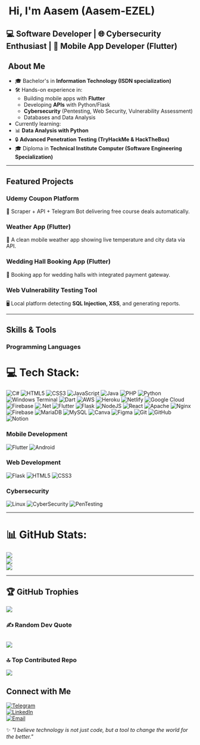 # ​ Hi, I'm Aasem (Aasem-EZEL)

💻 Software Developer | 🌐 Cybersecurity Enthusiast | 📱 Mobile App Developer (Flutter) 
---

## ​ About Me
- 🎓 Bachelor's in **Information Technology (ISDN specialization)**
- 🛠 Hands-on experience in:
  - Building mobile apps with **Flutter**
  - Developing **APIs** with Python/Flask
  - **Cybersecurity** (Pentesting, Web Security, Vulnerability Assessment)
  - Databases and Data Analysis
-  Currently learning:  
  - 📊 **Data Analysis with Python**  
  - 🔒 **Advanced Penetration Testing (TryHackMe & HackTheBox)**  
 - 🎓 Diploma in **Technical Institute Computer (Software Engineering Specialization)**

---

##  Featured Projects
###  **Udemy Coupon Platform**  
🔗 Scraper + API + Telegram Bot delivering free course deals automatically.

###  **Weather App (Flutter)**  
📱 A clean mobile weather app showing live temperature and city data via API.

###  **Wedding Hall Booking App (Flutter)**  
📲 Booking app for wedding halls with integrated payment gateway.

###  **Web Vulnerability Testing Tool**  
🖥️ Local platform detecting **SQL Injection, XSS**, and generating reports.

---

##  Skills & Tools

###  Programming Languages
# 💻 Tech Stack:
![C#](https://img.shields.io/badge/c%23-%23239120.svg?style=for-the-badge&logo=csharp&logoColor=white) ![HTML5](https://img.shields.io/badge/html5-%23E34F26.svg?style=for-the-badge&logo=html5&logoColor=white) ![CSS3](https://img.shields.io/badge/css3-%231572B6.svg?style=for-the-badge&logo=css3&logoColor=white) ![JavaScript](https://img.shields.io/badge/javascript-%23323330.svg?style=for-the-badge&logo=javascript&logoColor=%23F7DF1E) ![Java](https://img.shields.io/badge/java-%23ED8B00.svg?style=for-the-badge&logo=openjdk&logoColor=white) ![PHP](https://img.shields.io/badge/php-%23777BB4.svg?style=for-the-badge&logo=php&logoColor=white) ![Python](https://img.shields.io/badge/python-3670A0?style=for-the-badge&logo=python&logoColor=ffdd54) ![Windows Terminal](https://img.shields.io/badge/Windows%20Terminal-%234D4D4D.svg?style=for-the-badge&logo=windows-terminal&logoColor=white) ![Dart](https://img.shields.io/badge/dart-%230175C2.svg?style=for-the-badge&logo=dart&logoColor=white) ![AWS](https://img.shields.io/badge/AWS-%23FF9900.svg?style=for-the-badge&logo=amazon-aws&logoColor=white) ![Heroku](https://img.shields.io/badge/heroku-%23430098.svg?style=for-the-badge&logo=heroku&logoColor=white) ![Netlify](https://img.shields.io/badge/netlify-%23000000.svg?style=for-the-badge&logo=netlify&logoColor=#00C7B7) ![Google Cloud](https://img.shields.io/badge/GoogleCloud-%234285F4.svg?style=for-the-badge&logo=google-cloud&logoColor=white) ![Firebase](https://img.shields.io/badge/firebase-%23039BE5.svg?style=for-the-badge&logo=firebase) ![.Net](https://img.shields.io/badge/.NET-5C2D91?style=for-the-badge&logo=.net&logoColor=white) ![Flutter](https://img.shields.io/badge/Flutter-%2302569B.svg?style=for-the-badge&logo=Flutter&logoColor=white) ![Flask](https://img.shields.io/badge/flask-%23000.svg?style=for-the-badge&logo=flask&logoColor=white) ![NodeJS](https://img.shields.io/badge/node.js-6DA55F?style=for-the-badge&logo=node.js&logoColor=white) ![React](https://img.shields.io/badge/react-%2320232a.svg?style=for-the-badge&logo=react&logoColor=%2361DAFB) ![Apache](https://img.shields.io/badge/apache-%23D42029.svg?style=for-the-badge&logo=apache&logoColor=white) ![Nginx](https://img.shields.io/badge/nginx-%23009639.svg?style=for-the-badge&logo=nginx&logoColor=white) ![Firebase](https://img.shields.io/badge/firebase-a08021?style=for-the-badge&logo=firebase&logoColor=ffcd34) ![MariaDB](https://img.shields.io/badge/MariaDB-003545?style=for-the-badge&logo=mariadb&logoColor=white) ![MySQL](https://img.shields.io/badge/mysql-4479A1.svg?style=for-the-badge&logo=mysql&logoColor=white) ![Canva](https://img.shields.io/badge/Canva-%2300C4CC.svg?style=for-the-badge&logo=Canva&logoColor=white) ![Figma](https://img.shields.io/badge/figma-%23F24E1E.svg?style=for-the-badge&logo=figma&logoColor=white) ![Git](https://img.shields.io/badge/git-%23F05033.svg?style=for-the-badge&logo=git&logoColor=white) ![GitHub](https://img.shields.io/badge/github-%23121011.svg?style=for-the-badge&logo=github&logoColor=white) ![Notion](https://img.shields.io/badge/Notion-%23000000.svg?style=for-the-badge&logo=notion&logoColor=white)
###  Mobile Development
![Flutter](https://img.shields.io/badge/Flutter-02569B?style=for-the-badge&logo=flutter&logoColor=fff)
![Android](https://img.shields.io/badge/Android-3DDC84?style=for-the-badge&logo=android&logoColor=fff)

###  Web Development
![Flask](https://img.shields.io/badge/Flask-000000?style=for-the-badge&logo=flask&logoColor=fff)
![HTML5](https://img.shields.io/badge/HTML5-E34F26?style=for-the-badge&logo=html5&logoColor=fff)
![CSS3](https://img.shields.io/badge/CSS3-1572B6?style=for-the-badge&logo=css3&logoColor=fff)

###  Cybersecurity
![Linux](https://img.shields.io/badge/Linux-FCC624?style=for-the-badge&logo=linux&logoColor=000)
![CyberSecurity](https://img.shields.io/badge/CyberSecurity-2E7D32?style=for-the-badge&logo=gnometerminal&logoColor=fff)
![PenTesting](https://img.shields.io/badge/PenTesting-000000?style=for-the-badge&logo=kalilinux&logoColor=white)

---

# 📊 GitHub Stats:
![](https://github-readme-stats.vercel.app/api?username=Aasem-EZEL&theme=dark&hide_border=false&include_all_commits=false&count_private=false)<br/>
![](https://nirzak-streak-stats.vercel.app/?user=Aasem-EZEL&theme=dark&hide_border=false)<br/>
![](https://github-readme-stats.vercel.app/api/top-langs/?username=Aasem-EZEL&theme=dark&hide_border=false&include_all_commits=false&count_private=false&layout=compact)

---

## 🏆 GitHub Trophies
![](https://github-profile-trophy.vercel.app/?username=Aasem-EZEL&theme=radical&no-frame=false&no-bg=false&margin-w=4)


### ✍️ Random Dev Quote
![](https://quotes-github-readme.vercel.app/api?type=horizontal&theme=radical)
---

### 🔝 Top Contributed Repo
![](https://github-contributor-stats.vercel.app/api?username=Aasem-EZEL&limit=5&theme=dark&combine_all_yearly_contributions=true)


##  Connect with Me
[![Telegram](https://img.shields.io/badge/Telegram-26A5E4?style=for-the-badge&logo=telegram&logoColor=fff)](https://t.me/EZ_0EL)  
[![LinkedIn](https://img.shields.io/badge/LinkedIn-0077B5?style=for-the-badge&logo=linkedin&logoColor=fff)](aasemalrahmoun@gmail.com)  
[![Email](https://img.shields.io/badge/Email-D14836?style=for-the-badge&logo=gmail&logoColor=fff)](mailto:YOUR_EMAIL)

✨ *"I believe technology is not just code, but a tool to change the world for the better."*
